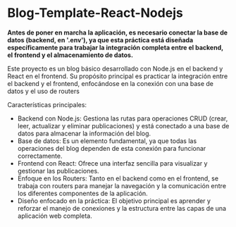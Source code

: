 # Blog-Template-React-Nodejs

****Antes de poner en marcha la aplicación, es necesario conectar la base de datos (backend, en '.env'), ya que esta práctica está diseñada específicamente para trabajar la integración completa entre el backend, el frontend y el almacenamiento de datos.****

Este proyecto es un blog básico desarrollado con Node.js en el backend y React en el frontend. Su propósito principal es practicar la integración entre el backend y el frontend, enfocándose en la conexión con una base de datos y el uso de routers

Características principales:
- Backend con Node.js: Gestiona las rutas para operaciones CRUD (crear, leer, actualizar y eliminar publicaciones) y está conectado a una base de datos para almacenar la información del blog.
- Base de datos: Es un elemento fundamental, ya que todas las operaciones del blog dependen de esta conexión para funcionar correctamente.
- Frontend con React: Ofrece una interfaz sencilla para visualizar y gestionar las publicaciones.
- Enfoque en los Routers: Tanto en el backend como en el frontend, se trabaja con routers para manejar la navegación y la comunicación entre los diferentes componentes de la aplicación.
- Diseño enfocado en la práctica: El objetivo principal es aprender y reforzar el manejo de conexiones y la estructura entre las capas de una aplicación web completa.

